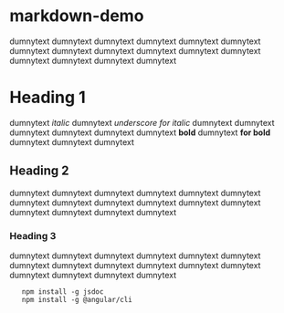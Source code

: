 # markdown-demo
dumnytext dumnytext dumnytext dumnytext dumnytext dumnytext dumnytext dumnytext
dumnytext dumnytext dumnytext dumnytext dumnytext dumnytext dumnytext dumnytext

Heading 1
==========

dumnytext *italic* dumnytext _underscore for italic_ dumnytext dumnytext dumnytext dumnytext
dumnytext dumnytext **bold** dumnytext __for bold__ dumnytext dumnytext dumnytext

Heading 2
-----------

dumnytext dumnytext dumnytext dumnytext dumnytext dumnytext dumnytext dumnytext
dumnytext dumnytext dumnytext dumnytext dumnytext dumnytext dumnytext dumnytext

### Heading 3

dumnytext dumnytext dumnytext dumnytext dumnytext dumnytext dumnytext dumnytext
dumnytext dumnytext dumnytext dumnytext dumnytext dumnytext dumnytext dumnytext

```
   npm install -g jsdoc
   npm install -g @angular/cli
```   




